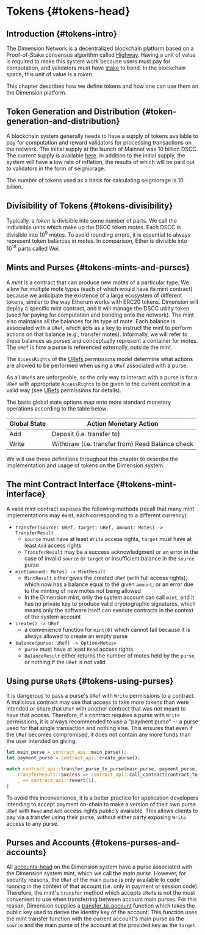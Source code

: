 # Tokens {#tokens-head}

## Introduction {#tokens-intro}

The Dimension Network is a decentralized blockchain platform based on a Proof-of-Stake consensus algorithm called [Highway](https://github.com/dimension-labs/highway). Having a unit of value is required to make this system work because users must pay for computation, and validators must have [stake](../staking/index.md) to bond. In the blockchain space, this unit of value is a _token_.

This chapter describes how we define tokens and how one can use them on the Dimension platform.

## Token Generation and Distribution {#token-generation-and-distribution}

A blockchain system generally needs to have a supply of tokens available to pay for computation and reward validators for processing transactions on the network. The initial supply at the launch of Mainnet was 10 billion DSCC. The current supply is available [here](https://api.dscc.live/supply). In addition to the initial supply, the system will have a low rate of inflation, the results of which will be paid out to validators in the form of seigniorage.

The number of tokens used as a basis for calculating seigniorage is 10 billion.

## Divisibility of Tokens {#tokens-divisibility}

Typically, a _token_ is divisible into some number of parts. We call the indivisible units which make up the DSCC token _motes_. Each DSCC is divisible into 10<sup>9</sup> motes. To avoid rounding errors, it is essential to always represent token balances in motes. In comparison, Ether is divisible into 10<sup>18</sup> parts called Wei.

## Mints and Purses {#tokens-mints-and-purses}

A _mint_ is a contract that can produce new motes of a particular type. We allow for multiple mote types (each of which would have its mint contract) because we anticipate the existence of a large ecosystem of different tokens, similar to the way Etherum works with ERC20 tokens. Dimension will deploy a specific mint contract, and it will manage the DSCC utility token (used for paying for computation and bonding onto the network). The mint also maintains all the balances for its type of mote. Each balance is associated with a `URef`, which acts as a key to instruct the mint to perform actions on that balance (e.g., transfer motes). Informally, we will refer to these balances as _purses_ and conceptually represent a container for motes. The `URef` is how a purse is referenced externally, outside the mint.

The `AccessRights` of the [URefs](./uref.md#global-state-urefs-permissions) permissions model determine what actions are allowed to be performed when using a `URef` associated with a purse.

As all `URef`s are unforgeable, so the only way to interact with a purse is for a `URef` with appropriate `AccessRights` to be given to the current context in a valid way (see [URefs](./uref.md#global-state-urefs-permissions) permissions for details).

The basic global state options map onto more standard monetary operations according to the table below:

| Global State | Action Monetary Action                           |
| ------------ | ------------------------------------------------ |
| Add          | Deposit (i.e. transfer to)                       |
| Write        | Withdraw (i.e. transfer from) Read Balance check |

We will use these definitions throughout this chapter to describe the implementation and usage of tokens on the Dimension system.

## The mint Contract Interface {#tokens-mint-interface}

A valid mint contract exposes the following methods (recall that many mint implementations may exist, each corresponding to a different currency):

-   `transfer(source: URef, target: URef, amount: Motes) -> TransferResult`
    -   `source` must have at least `Write` access rights, `target` must have at least `Add` access rights
    -   `TransferResult` may be a success acknowledgment or an error in the case of invalid `source` or `target` or insufficient balance in the `source` purse
-   `mint(amount: Motes) -> MintResult`
    -   `MintResult` either gives the created `URef` (with full access rights), which now has a balance equal to the given `amount`; or an error due to the minting of new motes not being allowed
    -   In the Dimension mint, only the system account can call `mint`, and it has no private key to produce valid cryptographic signatures, which means only the software itself can execute contracts in the context of the system account
-   `create() -> URef`
    -   a convenience function for `mint(0)` which cannot fail because it is always allowed to create an empty purse
-   `balance(purse: URef) -> Option<Motes>`
    -   `purse` must have at least `Read` access rights
    -   `BalanceResult` either returns the number of motes held by the `purse`, or nothing if the `URef` is not valid

## Using purse `URef`s {#tokens-using-purses}

It is dangerous to pass a purse's `URef` with `Write` permissions to a contract. A malicious contract may use that access to take more tokens than were intended or share that `URef` with another contract that was not meant to have that access. Therefore, if a contract requires a purse with `Write` permissions, it is always recommended to use a "payment purse" \-- a purse used for that single transaction and nothing else. This ensures that even if the `URef` becomes compromised, it does not contain any more funds than the user intended on giving.

```rust
let main_purse = contract_api::main_purse();
let payment_purse = contract_api::create_purse();

match contract_api::transfer_purse_to_purse(main_purse, payment_purse, payment_amount) {
    TransferResult::Success => contract_api::call_contract(contract_to_pay, payment_purse),
    _ => contract_api::revert(1),
}
```

To avoid this inconvenience, it is a better practice for application developers intending to accept payment on-chain to make a version of their own purse `URef` with `Read` and `Add` access rights publicly available. This allows clients to pay via a transfer using their purse, without either party exposing `Write` access to any purse.

## Purses and Accounts {#tokens-purses-and-accounts}

All [accounts-head](./accounts.md#accounts-head) on the Dimension system have a purse associated with the Dimension system mint, which we call the _main purse_. However, for security reasons, the `URef` of the main purse is only available to code running in the context of that account (i.e. only in payment or session code). Therefore, the mint's `transfer` method which accepts `URef`s is not the most convenient to use when transferring between account main purses. For this reason, Dimension supplies a [transfer_to_account](https://docs.rs/dimension-contract/latest/dimension_contract/contract_api/system/fn.transfer_to_account.html) function which takes the public key used to derive the identity key of the account. This function uses the mint transfer function with the current account's main purse as the `source` and the main purse of the account at the provided key as the `target`.
